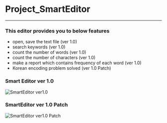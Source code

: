 # Project_SmartEditor

-----

### This editor provides you to below features
- open, save the text file (ver 1.0)
- search keywords (ver 1.0)
- count the number of words (ver 1.0)
- count the number of characters (ver 1.0)
- make a report which contains frequency of each word (ver 1.0)
- Korean encoding problem solved (ver 1.0 Patch)

### Smart Editor ver 1.0
![SmartEditor ver1.0](https://github.com/DustinYook/Project_SmartEditor/blob/master/image/SmartEditor.gif)

### SmartEditor ver 1.0 Patch
![SmartEditor ver1.0 Patch](https://github.com/DustinYook/Project_SmartEditor/blob/master/image/Patch.gif)

